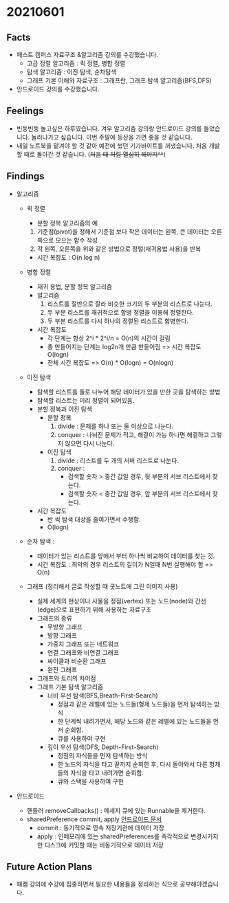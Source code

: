 # 20210601

## Facts

- 패스트 캠퍼스 자료구조 &알고리즘 강의를 수강했습니다. 
  - 고급 정렬 알고리즘 : 퀵 정렬, 병합 정렬
  - 탐색 알고리즘 : 이진 탐색, 순차탐색
  - 그래프 기본 이해와 자료구조 : 그래프란, 그래프 탐색 알고리즘(BFS,DFS)
- 안드로이드 강의를 수강했습니다. 

## Feelings

- 빈둥빈둥 놀고싶은 하루였습니다. 겨우 알고리즘 강의랑 안드로이드 강의를 들었습니다. 놀러나가고 싶습니다. 이번 주말에 등산을 가면 좋을 것 같습니다. 
- 내일 노트북을 맡겨야 할 것 같아 예전에 썼던 기가바이트를 꺼냈습니다. 처음 개발할 때로 돌아간 것 같습니다. (~~처음 때 처럼 열심히 해야지^^~~)

## Findings

- 알고리즘 

  - 퀵 정렬 

    - 분할 정복 알고리즘의 예 

    1. 기준점(pivot)을 정해서 기준점 보다 작은 데이터는 왼쪽, 큰 데이터는 오른쪽으로 모으는 함수 작성 
    2. 각 왼쪽, 오른쪽을 위와 같은 방법으로 정렬(재귀용법 사용)을 반복 

    * 시간 복잡도 : O(n log n)

  - 병합 정렬 

    - 재귀 용법, 분할 정복 알고리즘
    - 알고리즘 
      1. 리스트를 절반으로 잘라 비슷한 크기의 두 부분의 리스트로 나눈다. 
      2. 두 부분 리스트를 재귀적으로 합병 정렬을 이용해 정렬한다.
      3. 두 부분 리스트를 다시 하나의 정렬된 리스트로 합병한다.
    - 시간 복잡도 
      - 각 단계는 항상 2^i * 2^i/n = O(n)의 시간이 걸림
      - 총 만들어지는 단계는 log2n개 만큼 만들어짐 => 시간 복잡도 O(logn)
      - 전체 시간 복잡도 => O(n) * O(logn) = O(nlogn)

  - 이진 탐색 

    - 탐색할 리스트를 둘로 나누어 해당 데이터가 있을 만한 곳을 탐색하는 방법 
    - 탐색할 리스트는 미리 정렬이 되어있음.
    - 분할 정복과 이진 탐색 
      - 분할 정복 
        1. divide : 문제를 하나 또는 둘 이상으로 나눈다.
        2. conquer : 나눠진 문제가 적고, 해결이 가능 하나면 해결하고 그렇지 않으면 다시 나눈다.
      - 이진 탐색 
        1. divide : 리스트를 두 개의 서버 리스트로 나눈다.
        2. conquer : 
           * 검색할 숫자 > 중간 값일 경우, 뒷 부분의 서브 리스트에서 찾는다.
           * 검색할 숫자 < 중간 값일 경우, 앞 부분의 서브 리스트에서 찾는다.
    - 시간 복잡도 
      - 반 씩 탐색 대상을 줄여가면서 수행함.
      - O(logn)

  - 순차 탐색 : 

    - 데이터가 있는 리스트를 앞에서 부터 하나씩 비교하여 데이터를 찾는 것.
    - 시간 복잡도 : 최악의 경우 리스트의 길이가 N일때 N번 실행해야 함 => O(n)

  - 그래프 (정리해서 글로 작성할 때 굿노트에 그린 이미지 사용)

    - 실제 세계의 현상이나 사물을 정점(vertex) 또는 노드(node)와 간선(edge)으로 표현하기 위해 사용하는 자료구조
    - 그래프의 종류 
      - 무방향 그래프 
      - 방향 그래프
      - 가중치 그래프 또는 네트워크 
      - 연결 그래프와 비연결 그래프 
      - 싸이클과 비순환 그래프 
      - 완전 그래프 
    - 그래프와 트리의 차이점 
    - 그래프 기본 탐색 알고리즘 
      - 너비 우선 탐색(BFS,Breath-First-Search)
        - 정점과 같은 레벨에 있는 노드들(형제 노드들)을 먼저 탐색하는 방식 
        - 한 단계씩 내려가면서, 해당 노드와 같은 레벨에 있는 노드들을 먼저 순회함.
        - 큐를 사용하여 구현
      - 깊이 우선 탐색(DFS, Depth-First-Search)
        - 정점의 자식들을 먼저 탐색하는 방식
        - 한 노드의  자식을 타고 끝까지 순회한 후, 다시 돌아와서 다른 형제들의 자식을 타고 내려가면 순회함.
        - 큐와 스택을 사용하여 구현

- 안드로이드

  - 핸들러 removeCallbacks() :  메세지 큐에 있는 Runnable을 제거한다.
  - sharedPreference commit, apply [안드로이드 문서](https://developer.android.com/reference/android/content/SharedPreferences.Editor#apply)
    - commit : 동기적으로 영속 저장기관에 데이터 저장
    - apply : 인메모리에 있는 sharedPreferences를 즉각적으로 변경시키지만 디스크에 커밋할 때는 비동기적으로 데이터 저장 

## Future Action Plans

- 패캠 강의에 수강에 집중하면서 필요한 내용들을 정리하는 식으로 공부해야겠습니다.